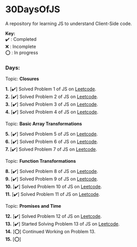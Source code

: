 # 30DaysOfJS
A repository for learning JS to understand Client-Side code.

**Key:**  
   ✔️ : Completed  
   ❌ : Incomplete  
   ⭕ : In progress  

### Days:
Topic: **Closures**      

   **1.** [✔️] Solved Problem 1 of JS on [Leetcode](https://leetcode.com/studyplan/30-days-of-javascript/).    
   **2.** [✔️] Solved Problem 2 of JS on [Leetcode](https://leetcode.com/studyplan/30-days-of-javascript/).   
   **3.** [✔️] Solved Problem 3 of JS on [Leetcode](https://leetcode.com/studyplan/30-days-of-javascript/).   
   **4.** [✔️] Solved Problem 4 of JS on [Leetcode](https://leetcode.com/studyplan/30-days-of-javascript/).  
   
   Topic: **Basic Array Transformations**   
   
   **5.** [✔️] Solved Problem 5 of JS on [Leetcode](https://leetcode.com/studyplan/30-days-of-javascript/).   
   **6.** [✔️] Solved Problem 6 of JS on [Leetcode](https://leetcode.com/studyplan/30-days-of-javascript/).   
   **7.** [✔️] Solved Problem 7 of JS on [Leetcode](https://leetcode.com/studyplan/30-days-of-javascript/).   
   
   Topic: **Function Transformations**   
   
   **8.** [✔️] Solved Problem 8 of JS on [Leetcode](https://leetcode.com/studyplan/30-days-of-javascript/).   
   **9.** [✔️] Solved Problem 9 of JS on [Leetcode](https://leetcode.com/studyplan/30-days-of-javascript/).   
   **10.** [✔️] Solved Problem 10 of JS on [Leetcode](https://leetcode.com/studyplan/30-days-of-javascript/).   
   **11.** [✔️] Solved Problem 11 of JS on [Leetcode](https://leetcode.com/studyplan/30-days-of-javascript/).   
   
   Topic: **Promises and Time**   
   
   **12.** [✔️] Solved Problem 12 of JS on [Leetcode](https://leetcode.com/studyplan/30-days-of-javascript/).   
   **13.** [✔️] Started Solving Problem 13 of JS on [Leetcode](https://leetcode.com/studyplan/30-days-of-javascript/).   
   **14.** [⭕] Continued Working on Problem 13.    
   **15.** [⭕] 
